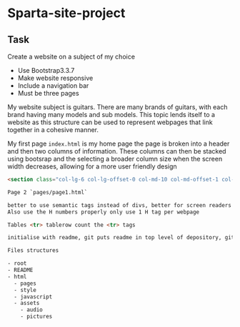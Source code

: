 # Sparta-site-project

## Task

Create a website on a subject of my choice
- Use Bootstrap3.3.7
- Make website responsive
- Include a navigation bar
- Must be three pages

My website subject is guitars.  There are many brands of guitars, with each brand having many models and sub models.  This topic lends itself to a website as this structure can be used to represent webpages that link together in a cohesive manner.

My first page `index.html` is my home page
the page is broken into a header and then two columns of information. These columns can then be stacked using bootsrap and the selecting a broader column size when the screen width decreases, allowing for a more user friendly design  

```HTML
<section class="col-lg-6 col-lg-offset-0 col-md-10 col-md-offset-1 col-sm-10 col-sm-offset-1"> ```

Page 2 `pages/page1.html` 

better to use semantic tags instead of divs, better for screen readers more readable
Also use the H numbers properly only use 1 H tag per webpage

Tables <tr> tablerow count the <tr> tags

initialise with readme, git puts readme in top level of depository, git expects a README.md in the top level

Files structures

- root
- README
- html
  - pages
  - style
  - javascript
  - assets
    - audio
    - pictures
